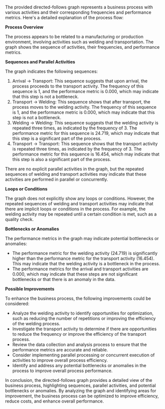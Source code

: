 The provided directed-follows graph represents a business process with various activities and their corresponding frequencies and performance metrics. Here's a detailed explanation of the process flow:

**Process Overview**

The process appears to be related to a manufacturing or production environment, involving activities such as welding and transportation. The graph shows the sequence of activities, their frequencies, and performance metrics.

**Sequences and Parallel Activities**

The graph indicates the following sequences:

1. Arrival -> Transport: This sequence suggests that upon arrival, the process proceeds to the transport activity. The frequency of this sequence is 1, and the performance metric is 0.000, which may indicate that this step is not a bottleneck.
2. Transport -> Welding: This sequence shows that after transport, the process moves to the welding activity. The frequency of this sequence is 1, and the performance metric is 0.000, which may indicate that this step is not a bottleneck.
3. Welding -> Welding: This sequence suggests that the welding activity is repeated three times, as indicated by the frequency of 3. The performance metric for this sequence is 24.719, which may indicate that this step is a significant part of the process.
4. Transport -> Transport: This sequence shows that the transport activity is repeated three times, as indicated by the frequency of 3. The performance metric for this sequence is 16.454, which may indicate that this step is also a significant part of the process.

There are no explicit parallel activities in the graph, but the repeated sequences of welding and transport activities may indicate that these activities are performed in parallel or concurrently.

**Loops or Conditions**

The graph does not explicitly show any loops or conditions. However, the repeated sequences of welding and transport activities may indicate that there are implicit loops or conditions in the process. For example, the welding activity may be repeated until a certain condition is met, such as a quality check.

**Bottlenecks or Anomalies**

The performance metrics in the graph may indicate potential bottlenecks or anomalies:

* The performance metric for the welding activity (24.719) is significantly higher than the performance metric for the transport activity (16.454). This may indicate that the welding activity is a bottleneck in the process.
* The performance metrics for the arrival and transport activities are 0.000, which may indicate that these steps are not significant bottlenecks or that there is an anomaly in the data.

**Possible Improvements**

To enhance the business process, the following improvements could be considered:

* Analyze the welding activity to identify opportunities for optimization, such as reducing the number of repetitions or improving the efficiency of the welding process.
* Investigate the transport activity to determine if there are opportunities to reduce the frequency or improve the efficiency of the transport process.
* Review the data collection and analysis process to ensure that the performance metrics are accurate and reliable.
* Consider implementing parallel processing or concurrent execution of activities to improve overall process efficiency.
* Identify and address any potential bottlenecks or anomalies in the process to improve overall process performance.

In conclusion, the directed-follows graph provides a detailed view of the business process, highlighting sequences, parallel activities, and potential bottlenecks or anomalies. By analyzing the graph and identifying areas for improvement, the business process can be optimized to improve efficiency, reduce costs, and enhance overall performance.